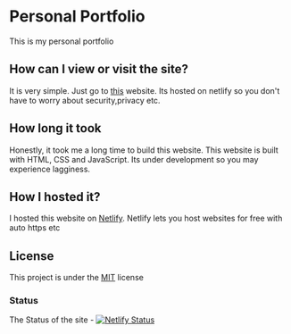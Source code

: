 # Personal Portfolio

This is my personal portfolio 

## How can I view or visit the site?

It is very simple. Just go to [this]() website. Its hosted on netlify so you don't have to worry about security,privacy etc.


## How long it took

Honestly, it took me a long time to build this website. This website is built with HTML, CSS and JavaScript. Its under development so you may experience lagginess.

## How I hosted it?
I hosted this website on [Netlify](https://www.netlify.com). Netlify lets you host websites for free with auto https etc

## License

This project is under the [MIT](https://choosealicense.com/licenses/mit/) license 


### Status

The Status of the site - [![Netlify Status](https://api.netlify.com/api/v1/badges/04943c6b-b506-4d95-b48d-5114bec1d3d9/deploy-status)]()
